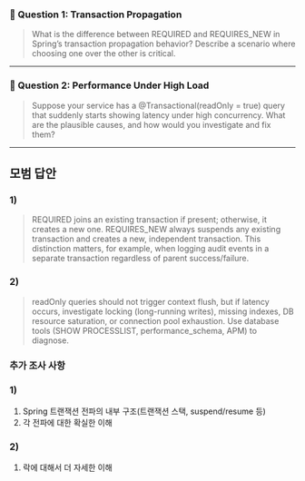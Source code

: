 
### **🧠 Question 1: Transaction Propagation**

  

> What is the difference between REQUIRED and REQUIRES_NEW in Spring’s transaction propagation behavior? Describe a scenario where choosing one over the other is critical.

---

### **🧠 Question 2: Performance Under High Load**

  

> Suppose your service has a @Transactional(readOnly = true) query that suddenly starts showing latency under high concurrency. What are the plausible causes, and how would you investigate and fix them?

---


## 모범 답안
### 1)
> REQUIRED joins an existing transaction if present; otherwise, it creates a new one. REQUIRES_NEW always suspends any existing transaction and creates a new, independent transaction. This distinction matters, for example, when logging audit events in a separate transaction regardless of parent success/failure.


### 2)
> readOnly queries should not trigger context flush, but if latency occurs, investigate locking (long-running writes), missing indexes, DB resource saturation, or connection pool exhaustion. Use database tools (SHOW PROCESSLIST, performance_schema, APM) to diagnose.



### 추가 조사 사항
### 1)
1. Spring 트랜잭션 전파의 내부 구조(트랜잭션 스택, suspend/resume 등)
2. 각 전파에 대한 확실한 이해

### 2)
1. 락에 대해서 더 자세한 이해